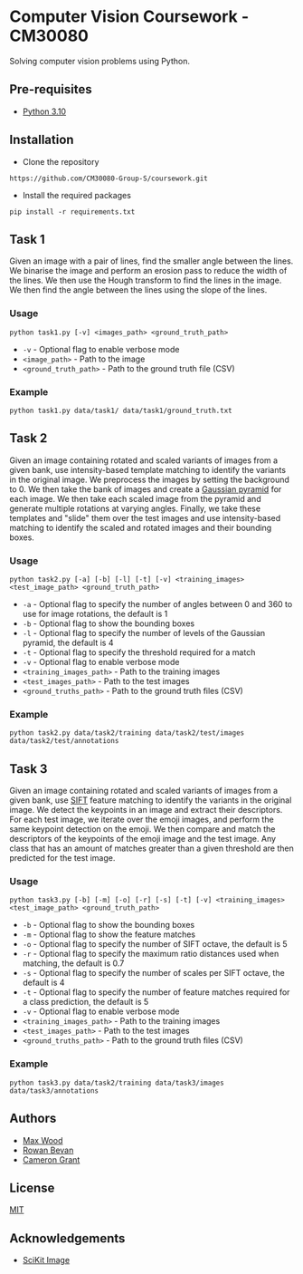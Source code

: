 # Computer Vision Coursework - CM30080

Solving computer vision problems using Python.

## Pre-requisites
- [Python 3.10](https://www.python.org/downloads/)

## Installation
- Clone the repository
```
https://github.com/CM30080-Group-S/coursework.git
```
- Install the required packages
```
pip install -r requirements.txt
```

## Task 1
Given an image with a pair of lines, find the smaller angle between the lines. We binarise the image and perform an erosion pass to reduce the width of the lines. We then use the Hough transform to find the lines in the image. We then find the angle between the lines using the slope of the lines.

### Usage
```
python task1.py [-v] <images_path> <ground_truth_path>
```
- `-v` - Optional flag to enable verbose mode
- `<image_path>` - Path to the image
- `<ground_truth_path>` - Path to the ground truth file (CSV)

### Example
```
python task1.py data/task1/ data/task1/ground_truth.txt
```

## Task 2
Given an image containing rotated and scaled variants of images from a given bank, use intensity-based template matching to identify the variants in the original image. We preprocess the images by setting the background to 0. We then take the bank of images and create a [Gaussian pyramid](https://en.wikipedia.org/wiki/Pyramid_(image_processing)) for each image. We then take each scaled image from the pyramid and generate multiple rotations at varying angles. Finally, we take these templates and "slide" them over the test images and use intensity-based matching to identify the scaled and rotated images and their bounding boxes.

### Usage
```
python task2.py [-a] [-b] [-l] [-t] [-v] <training_images> <test_image_path> <ground_truth_path>
```
- `-a` - Optional flag to specify the number of angles between 0 and 360 to use for image rotations, the default is 1
- `-b` - Optional flag to show the bounding boxes
- `-l` - Optional flag to specify the number of levels of the Gaussian pyramid, the default is 4
- `-t` - Optional flag to specify the threshold required for a match
- `-v` - Optional flag to enable verbose mode
- `<training_images_path>` - Path to the training images
- `<test_images_path>` - Path to the test images
- `<ground_truths_path>` - Path to the ground truth files (CSV)

### Example
```
python task2.py data/task2/training data/task2/test/images data/task2/test/annotations
```

## Task 3
Given an image containing rotated and scaled variants of images from a given bank, use [SIFT](https://en.wikipedia.org/wiki/Scale-invariant_feature_transform) feature matching to identify the variants in the original image. We detect the keypoints in an image and extract their descriptors. For each test image, we iterate over the emoji images, and perform the same keypoint detection on the emoji. We then compare and match the descriptors of the keypoints of the emoji image and the test image. Any class that has an amount of matches greater than a given threshold are then predicted for the test image.

### Usage
```
python task3.py [-b] [-m] [-o] [-r] [-s] [-t] [-v] <training_images> <test_image_path> <ground_truth_path>
```
- `-b` - Optional flag to show the bounding boxes
- `-m` - Optional flag to show the feature matches
- `-o` - Optional flag to specify the number of SIFT octave, the default is 5
- `-r` - Optional flag to specify the maximum ratio distances used when matching, the default is 0.7
- `-s` - Optional flag to specify the number of scales per SIFT octave, the default is 4
- `-t` - Optional flag to specify the number of feature matches required for a class prediction, the default is 5
- `-v` - Optional flag to enable verbose mode
- `<training_images_path>` - Path to the training images
- `<test_images_path>` - Path to the test images
- `<ground_truths_path>` - Path to the ground truth files (CSV)

### Example
```
python task3.py data/task2/training data/task3/images data/task3/annotations
```

## Authors
- [Max Wood](https://maxwood.tech)
- [Rowan Bevan](https://github.com/RowanBevan)
- [Cameron Grant](https://github.com/cg-2611)

## License
[MIT](https://choosealicense.com/licenses/mit/)

## Acknowledgements
- [SciKit Image](https://scikit-image.org/)